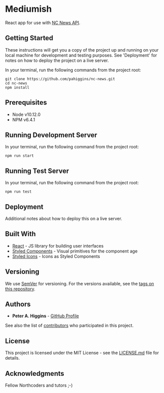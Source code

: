 # Mediumish

React app for use with [NC News API](https://github.com/pahiggins/nc-news-api).

## Getting Started

These instructions will get you a copy of the project up and running on your local machine for development and testing purposes. See 'Deployment' for notes on how to deploy the project on a live server.

In your terminal, run the following commands from the project root:

```
git clone https://github.com/pahiggins/nc-news.git
cd nc-news
npm install
```

## Prerequisites

- Node v10.12.0
- NPM v6.4.1

## Running Development Server

In your terminal, run the following command from the project root:

```
npm run start
```

## Running Test Server

In your terminal, run the following command from the project root:

```
npm run test
```

## Deployment

Additional notes about how to deploy this on a live server.

## Built With

- [React](https://reactjs.org/) - JS library for building user interfaces
- [Styled Components](https://www.styled-components.com/) - Visual primitives for the component age
- [Styled Icons](https://styled-icons.js.org) - Icons as Styled Components

## Versioning

We use [SemVer](http://semver.org/) for versioning. For the versions available, see the [tags on this repository](https://github.com/pahiggins/nc-news/tags).

## Authors

- **Peter A. Higgins** - [GitHub Profile](https://github.com/pahiggins)

See also the list of [contributors](https://github.com/pahiggins/BE2-NC-Knews/contributors) who participated in this project.

## License

This project is licensed under the MIT License - see the [LICENSE.md](LICENSE.md) file for details.

## Acknowledgments

Fellow Northcoders and tutors ;-)
